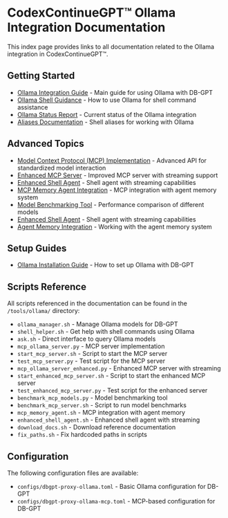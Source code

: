 # CodexContinueGPT™ Ollama Integration Documentation

This index page provides links to all documentation related to the Ollama integration in CodexContinueGPT™.

## Getting Started

- [Ollama Integration Guide](OLLAMA_INTEGRATION.md) - Main guide for using Ollama with DB-GPT
- [Ollama Shell Guidance](../ollama_shell_guidance.md) - How to use Ollama for shell command assistance
- [Ollama Status Report](OLLAMA_STATUS.md) - Current status of the Ollama integration
- [Aliases Documentation](ALIASES_README.md) - Shell aliases for working with Ollama

## Advanced Topics

- [Model Context Protocol (MCP) Implementation](MCP_OLLAMA.md) - Advanced API for standardized model interaction
- [Enhanced MCP Server](ENHANCED_MCP_OLLAMA.md) - Improved MCP server with streaming support
- [Enhanced Shell Agent](ENHANCED_SHELL_AGENT.md) - Shell agent with streaming capabilities
- [MCP Memory Agent Integration](MCP_MEMORY_AGENT.md) - MCP integration with agent memory system
- [Model Benchmarking Tool](BENCHMARK_TOOL.md) - Performance comparison of different models
- [Enhanced Shell Agent](ENHANCED_SHELL_AGENT.md) - Shell agent with streaming capabilities
- [Agent Memory Integration](AGENT_MEMORY_GUIDE.md) - Working with the agent memory system

## Setup Guides

- [Ollama Installation Guide](Ollama-Integration.md#repository-setup) - How to set up Ollama with DB-GPT

## Scripts Reference

All scripts referenced in the documentation can be found in the `/tools/ollama/` directory:

- `ollama_manager.sh` - Manage Ollama models for DB-GPT
- `shell_helper.sh` - Get help with shell commands using Ollama
- `ask.sh` - Direct interface to query Ollama models
- `mcp_ollama_server.py` - MCP server implementation
- `start_mcp_server.sh` - Script to start the MCP server
- `test_mcp_server.py` - Test script for the MCP server
- `mcp_ollama_server_enhanced.py` - Enhanced MCP server with streaming
- `start_enhanced_mcp_server.sh` - Script to start the enhanced MCP server
- `test_enhanced_mcp_server.py` - Test script for the enhanced server
- `benchmark_mcp_models.py` - Model benchmarking tool
- `benchmark_mcp_server.sh` - Script to run model benchmarks
- `mcp_memory_agent.sh` - MCP integration with agent memory
- `enhanced_shell_agent.sh` - Enhanced shell agent with streaming
- `download_docs.sh` - Download reference documentation
- `fix_paths.sh` - Fix hardcoded paths in scripts

## Configuration

The following configuration files are available:

- `configs/dbgpt-proxy-ollama.toml` - Basic Ollama configuration for DB-GPT
- `configs/dbgpt-proxy-ollama-mcp.toml` - MCP-based configuration for DB-GPT
